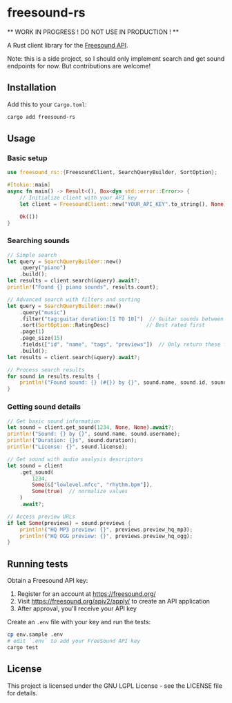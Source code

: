 # freesound-rs

** WORK IN PROGRESS ! DO NOT USE IN PRODUCTION ! **

A Rust client library for the [Freesound API](https://freesound.org/docs/api/).

Note: this is a side project, so I should only implement search and get sound endpoints for now. But contributions are welcome!

## Installation

Add this to your `Cargo.toml`:

```bash
cargo add freesound-rs
```

## Usage

### Basic setup

```rust
use freesound_rs::{FreesoundClient, SearchQueryBuilder, SortOption};

#[tokio::main]
async fn main() -> Result<(), Box<dyn std::error::Error>> {
    // Initialize client with your API key
    let client = FreesoundClient::new("YOUR_API_KEY".to_string(), None);

    Ok(())
}
```

### Searching sounds

```rust
// Simple search
let query = SearchQueryBuilder::new()
    .query("piano")
    .build();
let results = client.search(&query).await?;
println!("Found {} piano sounds", results.count);

// Advanced search with filters and sorting
let query = SearchQueryBuilder::new()
    .query("music")
    .filter("tag:guitar duration:[1 TO 10]")  // Guitar sounds between 1 and 10 seconds
    .sort(SortOption::RatingDesc)            // Best rated first
    .page(1)
    .page_size(15)
    .fields(["id", "name", "tags", "previews"])  // Only return these fields
    .build();
let results = client.search(&query).await?;

// Process search results
for sound in results.results {
    println!("Found sound: {} (#{}) by {}", sound.name, sound.id, sound.username);
}
```

### Getting sound details

```rust
// Get basic sound information
let sound = client.get_sound(1234, None, None).await?;
println!("Sound: {} by {}", sound.name, sound.username);
println!("Duration: {}s", sound.duration);
println!("License: {}", sound.license);

// Get sound with audio analysis descriptors
let sound = client
    .get_sound(
        1234,
        Some(&["lowlevel.mfcc", "rhythm.bpm"]),
        Some(true)  // normalize values
    )
    .await?;

// Access preview URLs
if let Some(previews) = sound.previews {
    println!("HQ MP3 preview: {}", previews.preview_hq_mp3);
    println!("HQ OGG preview: {}", previews.preview_hq_ogg);
}
```

## Running tests

Obtain a Freesound API key:
1. Register for an account at https://freesound.org/
2. Visit https://freesound.org/apiv2/apply/ to create an API application
3. After approval, you'll receive your API key

Create an `.env` file with your key and run the tests:
```bash
cp env.sample .env
# edit `.env` to add your FreeSound API key
cargo test
```

## License

This project is licensed under the GNU LGPL License - see the LICENSE file for details.
